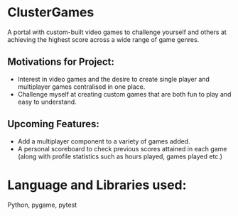 # ClusterGames

A portal with custom-built video games to challenge yourself and others at achieving the highest score across a wide range of game genres.


## Motivations for Project:
- Interest in video games and the desire to create single player and multiplayer games centralised in one place.
- Challenge myself at creating custom games that are both fun to play and easy to understand.


## Upcoming Features:
- Add a multiplayer component to a variety of games added.
- A personal scoreboard to check previous scores attained in each game (along with profile statistics such as hours played, games played etc.)


# Language and Libraries used:
Python, pygame, pytest
